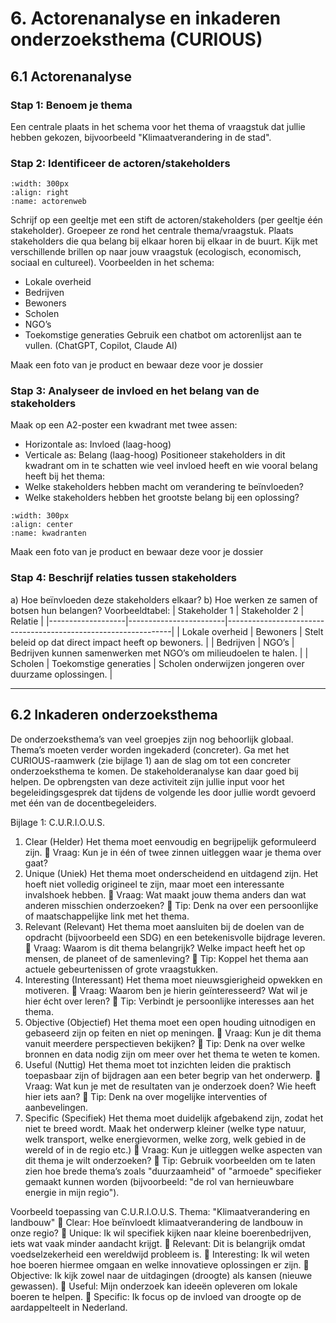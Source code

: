 # 6. Actorenanalyse en inkaderen onderzoeksthema (CURIOUS)
## 6.1 Actorenanalyse
### Stap 1: Benoem je thema
Een centrale plaats in het schema voor het thema of vraagstuk dat jullie hebben gekozen, bijvoorbeeld "Klimaatverandering in de stad".
### Stap 2: Identificeer de actoren/stakeholders
```{figure} Plaatjes/actorenweb.png
:width: 300px
:align: right
:name: actorenweb
```   
Schrijf op een geeltje met een stift de actoren/stakeholders (per geeltje één stakeholder). Groepeer ze rond het centrale thema/vraagstuk. Plaats stakeholders die qua belang bij elkaar horen bij elkaar in de buurt. Kijk met verschillende brillen op naar jouw vraagstuk (ecologisch, economisch, sociaal en cultureel).
Voorbeelden in het schema:
-	Lokale overheid 
-	Bedrijven 
-	Bewoners 
-	Scholen 
-	NGO’s 
-	Toekomstige generaties 
Gebruik een chatbot om actorenlijst aan te vullen. (ChatGPT, Copilot, Claude AI)


Maak een foto van je product en bewaar deze voor je dossier

### Stap 3: Analyseer de invloed en het belang van de stakeholders
Maak op een A2-poster een kwadrant met twee assen:
-	Horizontale as: Invloed (laag-hoog) 
-	Verticale as: Belang (laag-hoog)
    Positioneer stakeholders in dit kwadrant om in te schatten wie veel invloed heeft en wie vooral belang heeft bij het thema:
-	Welke stakeholders hebben macht om verandering te beïnvloeden?
-	Welke stakeholders hebben het grootste belang bij een oplossing?
```{figure} Plaatjes/kwadrantenactoren.png
:width: 300px
:align: center
:name: kwadranten
```  
Maak een foto van je product en bewaar deze voor je dossier
### Stap 4: Beschrijf relaties tussen stakeholders
a)	Hoe beïnvloeden deze stakeholders elkaar?
b)	Hoe werken ze samen of botsen hun belangen? 
Voorbeeldtabel:
| Stakeholder 1     | Stakeholder 2         | Relatie                                                        |
|-------------------|------------------------|----------------------------------------------------------------|
| Lokale overheid   | Bewoners               | Stelt beleid op dat direct impact heeft op bewoners.           |
| Bedrijven         | NGO’s                  | Bedrijven kunnen samenwerken met NGO’s om milieudoelen te halen. |
| Scholen           | Toekomstige generaties | Scholen onderwijzen jongeren over duurzame oplossingen.        |


______________________________________________________________________________________
## 6.2 Inkaderen onderzoeksthema
De onderzoeksthema’s van veel groepjes zijn nog behoorlijk globaal. Thema’s moeten verder worden ingekaderd (concreter). 
Ga met het CURIOUS-raamwerk (zie bijlage 1) aan de slag om tot een concreter onderzoeksthema te komen. De stakeholderanalyse kan daar goed bij helpen.
De opbrengsten van deze activiteit zijn jullie input voor het begeleidingsgesprek dat tijdens de volgende les door jullie wordt gevoerd met één van de docentbegeleiders.


Bijlage 1: C.U.R.I.O.U.S. 
1.	Clear (Helder)
Het thema moet eenvoudig en begrijpelijk geformuleerd zijn.
	Vraag: Kun je in één of twee zinnen uitleggen waar je thema over gaat? 
2.	Unique (Uniek)
Het thema moet onderscheidend en uitdagend zijn. Het hoeft niet volledig origineel te zijn, maar moet een interessante invalshoek hebben.
	Vraag: Wat maakt jouw thema anders dan wat anderen misschien onderzoeken? 
	Tip: Denk na over een persoonlijke of maatschappelijke link met het thema. 
3.	Relevant (Relevant)
Het thema moet aansluiten bij de doelen van de opdracht (bijvoorbeeld een SDG) en een betekenisvolle bijdrage leveren.
	Vraag: Waarom is dit thema belangrijk? Welke impact heeft het op mensen, de planeet of de samenleving? 
	Tip: Koppel het thema aan actuele gebeurtenissen of grote vraagstukken. 
4.	Interesting (Interessant)
Het thema moet nieuwsgierigheid opwekken en motiveren.
	Vraag: Waarom ben je hierin geïnteresseerd? Wat wil je hier écht over leren? 
	Tip: Verbindt je persoonlijke interesses aan het thema. 
5.	Objective (Objectief)
Het thema moet een open houding uitnodigen en gebaseerd zijn op feiten en niet op meningen.
	Vraag: Kun je dit thema vanuit meerdere perspectieven bekijken? 
	Tip: Denk na over welke bronnen en data nodig zijn om meer over het thema te weten te komen. 
6.	Useful (Nuttig)
Het thema moet tot inzichten leiden die praktisch toepasbaar zijn of bijdragen aan een beter begrip van het onderwerp.
	Vraag: Wat kun je met de resultaten van je onderzoek doen? Wie heeft hier iets aan? 
	Tip: Denk na over mogelijke interventies of aanbevelingen. 
7.	Specific (Specifiek)
Het thema moet duidelijk afgebakend zijn, zodat het niet te breed wordt. Maak het onderwerp kleiner (welke type natuur, welk transport, welke energievormen, welke zorg, welk gebied in de wereld of in de regio etc.)
	Vraag: Kun je uitleggen welke aspecten van dit thema je wilt onderzoeken? 
	Tip: Gebruik voorbeelden om te laten zien hoe brede thema’s zoals "duurzaamheid" of "armoede" specifieker gemaakt kunnen worden (bijvoorbeeld: "de rol van hernieuwbare energie in mijn regio"). 


Voorbeeld toepassing van C.U.R.I.O.U.S.
Thema: "Klimaatverandering en landbouw"
	Clear: Hoe beïnvloedt klimaatverandering de landbouw in onze regio? 
	Unique: Ik wil specifiek kijken naar kleine boerenbedrijven, iets wat vaak minder aandacht krijgt. 
	Relevant: Dit is belangrijk omdat voedselzekerheid een wereldwijd probleem is. 
	Interesting: Ik wil weten hoe boeren hiermee omgaan en welke innovatieve oplossingen er zijn. 
	Objective: Ik kijk zowel naar de uitdagingen (droogte) als kansen (nieuwe gewassen). 
	Useful: Mijn onderzoek kan ideeën opleveren om lokale boeren te helpen. 
	Specific: Ik focus op de invloed van droogte op de aardappelteelt in Nederland. 

